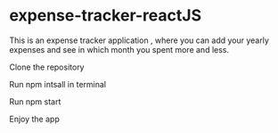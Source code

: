 # expense-tracker-reactJS

This is an expense tracker application , where you can add your yearly expenses and see in which month you spent more and less.

Clone the repository

Run npm intsall in terminal

Run npm start

Enjoy the app
